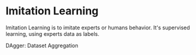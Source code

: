# Imitation Learning

Imitation Learning is to imitate experts or humans behavior. It's supervised learning, using experts data as labels.

DAgger: Dataset Aggregation

